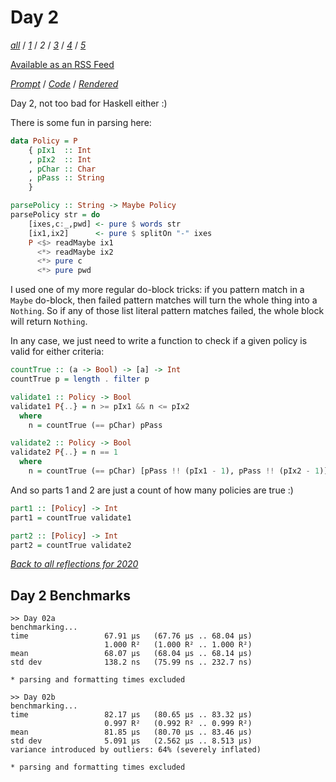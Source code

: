 Day 2
===

<!--
This section is generated and compiled by the build script at ./Build.hs from
the file `./reflections/day02.md`.  If you want to edit this, edit
that file instead!
-->

*[all][reflections]* / *[1][day01]* / *2* / *[3][day03]* / *[4][day04]* / *[5][day05]*

[reflections]: https://github.com/mstksg/advent-of-code-2020/blob/master/reflections.md
[day01]: https://github.com/mstksg/advent-of-code-2020/blob/master/reflections-out/day01.md
[day03]: https://github.com/mstksg/advent-of-code-2020/blob/master/reflections-out/day03.md
[day04]: https://github.com/mstksg/advent-of-code-2020/blob/master/reflections-out/day04.md
[day05]: https://github.com/mstksg/advent-of-code-2020/blob/master/reflections-out/day05.md

[Available as an RSS Feed][rss]

[rss]: http://feeds.feedburner.com/jle-advent-of-code-2020

*[Prompt][d02p]* / *[Code][d02g]* / *[Rendered][d02h]*

[d02p]: https://adventofcode.com/2020/day/2
[d02g]: https://github.com/mstksg/advent-of-code-2020/blob/master/src/AOC/Challenge/Day02.hs
[d02h]: https://mstksg.github.io/advent-of-code-2020/src/AOC.Challenge.Day02.html

Day 2, not too bad for Haskell either :)

There is some fun in parsing here:

```haskell
data Policy = P
    { pIx1  :: Int
    , pIx2  :: Int
    , pChar :: Char
    , pPass :: String
    }

parsePolicy :: String -> Maybe Policy
parsePolicy str = do
    [ixes,c:_,pwd] <- pure $ words str
    [ix1,ix2]      <- pure $ splitOn "-" ixes
    P <$> readMaybe ix1
      <*> readMaybe ix2
      <*> pure c
      <*> pure pwd
```

I used one of my more regular do-block tricks: if you pattern match in a
`Maybe` do-block, then failed pattern matches will turn the whole thing into a
`Nothing`.  So if any of those list literal pattern matches failed, the whole
block will return `Nothing`.

In any case, we just need to write a function to check if a given policy is
valid for either criteria:

```haskell
countTrue :: (a -> Bool) -> [a] -> Int
countTrue p = length . filter p

validate1 :: Policy -> Bool
validate1 P{..} = n >= pIx1 && n <= pIx2
  where
    n = countTrue (== pChar) pPass

validate2 :: Policy -> Bool
validate2 P{..} = n == 1
  where
    n = countTrue (== pChar) [pPass !! (pIx1 - 1), pPass !! (pIx2 - 1)]
```

And so parts 1 and 2 are just a count of how many policies are true :)

```haskell
part1 :: [Policy] -> Int
part1 = countTrue validate1

part2 :: [Policy] -> Int
part2 = countTrue validate2
```


*[Back to all reflections for 2020][reflections]*

## Day 2 Benchmarks

```
>> Day 02a
benchmarking...
time                 67.91 μs   (67.76 μs .. 68.04 μs)
                     1.000 R²   (1.000 R² .. 1.000 R²)
mean                 68.07 μs   (68.04 μs .. 68.14 μs)
std dev              138.2 ns   (75.99 ns .. 232.7 ns)

* parsing and formatting times excluded

>> Day 02b
benchmarking...
time                 82.17 μs   (80.65 μs .. 83.32 μs)
                     0.997 R²   (0.992 R² .. 0.999 R²)
mean                 81.85 μs   (80.70 μs .. 83.46 μs)
std dev              5.091 μs   (2.562 μs .. 8.513 μs)
variance introduced by outliers: 64% (severely inflated)

* parsing and formatting times excluded
```

